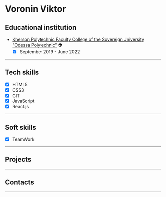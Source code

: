# **Voronin Viktor**

## Educational institution

+ [Kherson Polytechnic Faculty College of the Sovereign University "Odessa Polytechnic"](https://college.ks.ua/) :alien:
   - [x] September 2019 - June 2022
---
## Tech skills
+ [x] HTML5
+ [x] CSS3
+ [X] GIT
+ [X] JavaScript
+ [x] React.js 
---
## Soft skills
+ [x] TeamWork
---
## Projects
---
## Contacts
---

